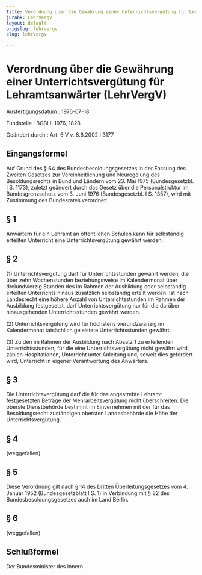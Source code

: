 ```yaml
---
Title: Verordnung über die Gewährung einer Unterrichtsvergütung für Lehramtsanwärter
jurabk: LehrVergV
layout: default
origslug: lehrvergv
slug: lehrvergv

---
```


# Verordnung über die Gewährung einer Unterrichtsvergütung für Lehramtsanwärter (LehrVergV)

Ausfertigungsdatum
:   1976-07-18

Fundstelle
:   BGBl I: 1976, 1828

Geändert durch
:   Art. 6 V v. 8.8.2002 I 3177

## Eingangsformel

Auf Grund des § 64 des Bundesbesoldungsgesetzes in der Fassung des
Zweiten Gesetzes zur Vereinheitlichung und Neuregelung des
Besoldungsrechts in Bund und Ländern vom 23. Mai 1975 (Bundesgesetzbl.
I S. 1173), zuletzt geändert durch das Gesetz über die
Personalstruktur im Bundesgrenzschutz vom 3. Juni 1976
(Bundesgesetzbl. I S. 1357), wird mit Zustimmung des Bundesrates
verordnet:

## § 1

Anwärtern für ein Lehramt an öffentlichen Schulen kann für selbständig
erteilten Unterricht eine Unterrichtsvergütung gewährt werden.

## § 2

(1) Unterrichtsvergütung darf für Unterrichtsstunden gewährt werden,
die über zehn Wochenstunden beziehungsweise im Kalendermonat über
dreiundvierzig Stunden des im Rahmen der Ausbildung oder selbständig
erteilten Unterrichts hinaus zusätzlich selbständig erteilt werden.
Ist nach Landesrecht eine höhere Anzahl von Unterrichtsstunden im
Rahmen der Ausbildung festgesetzt, darf Unterrichtsvergütung nur für
die darüber hinausgehenden Unterrichtsstunden gewährt werden.

(2) Unterrichtsvergütung wird für höchstens vierundzwanzig im
Kalendermonat tatsächlich geleistete Unterrichtsstunden gewährt.

(3) Zu den im Rahmen der Ausbildung nach Absatz 1 zu erteilenden
Unterrichtsstunden, für die eine Unterrichtsvergütung nicht gewährt
wird, zählen Hospitationen, Unterricht unter Anleitung und, soweit
dies gefordert wird, Unterricht in eigener Verantwortung des
Anwärters.

## § 3

Die Unterrichtsvergütung darf die für das angestrebte Lehramt
festgesetzten Beträge der Mehrarbeitsvergütung nicht überschreiten.
Die oberste Dienstbehörde bestimmt im Einvernehmen mit der für das
Besoldungsrecht zuständigen obersten Landesbehörde die Höhe der
Unterrichtsvergütung.

## § 4

(weggefallen)

## § 5

Diese Verordnung gilt nach § 14 des Dritten Überleitungsgesetzes vom
4\. Januar 1952 (Bundesgesetzblatt I S. 1) in Verbindung mit § 82 des
Bundesbesoldungsgesetzes auch im Land Berlin.

## § 6

(weggefallen)

## Schlußformel

Der Bundesminister des Innern

